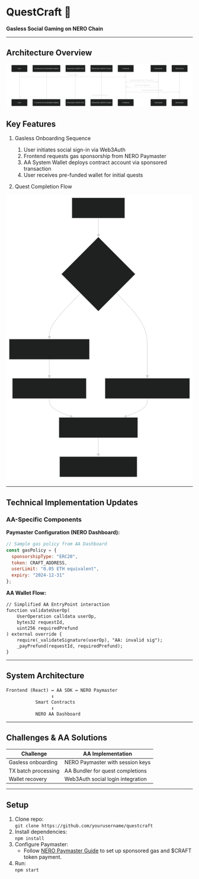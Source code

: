 # QuestCraft 🌟  
**Gasless Social Gaming on NERO Chain**  

---

## Architecture Overview

![Architecture](architeture.svg)

## Key Features 

1. Gasless Onboarding Sequence
   1. User initiates social sign-in via Web3Auth
   2. Frontend requests gas sponsorship from NERO Paymaster
   3. AA System Wallet deploys contract account via sponsored transaction
   4. User receives pre-funded wallet for initial quests 

2. Quest Completion Flow

![Quest Completion](Quest-Completion.svg)

---

## Technical Implementation Updates

### AA-Specific Components
**Paymaster Configuration (NERO Dashboard):**
```javascript
// Sample gas policy from AA Dashboard
const gasPolicy = {
  sponsorshipType: "ERC20",
  token: CRAFT_ADDRESS,
  userLimit: "0.05 ETH equivalent",
  expiry: "2024-12-31"
};
```
**AA Wallet Flow:**
```solidity
// Simplified AA EntryPoint interaction
function validateUserOp(
    UserOperation calldata userOp,
    bytes32 requestId,
    uint256 requiredPrefund
) external override {
    require(_validateSignature(userOp), "AA: invalid sig");
    _payPrefund(requestId, requiredPrefund);
}
```

---

## System Architecture
```
Frontend (React) ↔ AA SDK ↔ NERO Paymaster
                 ↕
           Smart Contracts
                 ↕
           NERO AA Dashboard
```

---

## Challenges & AA Solutions

| Challenge           | AA Implementation                 |
|---------------------|-----------------------------------|
| Gasless onboarding  | NERO Paymaster with session keys  |
| TX batch processing | AA Bundler for quest completions  |
| Wallet recovery     | Web3Auth social login integration |

---

## Setup  
1. Clone repo:  
   `git clone https://github.com/yourusername/questcraft`  
2. Install dependencies:  
   `npm install`  
3. Configure Paymaster:  
   - Follow [NERO Paymaster Guide](https://docs.nerochain.io/en/tutorials) to set up sponsored gas and $CRAFT token payment.  
4. Run:  
   `npm start`  

